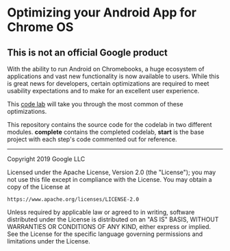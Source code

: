 # Optimizing your Android App for Chrome OS

## This is not an official Google product

With the ability to run Android on Chromebooks, a huge 
ecosystem of applications and vast new functionality 
is now available to users. While this is great news 
for developers, certain optimizations are required 
to meet usability expectations and to make for an 
excellent user experience. 

This [code lab](https://codelabs.developers.google.com/codelabs/optimized-for-chromeos/index.html) will take you through 
the most common of these optimizations.

This repository contains the source code for the 
codelab in two different modules. **complete** contains
the completed codelab, **start** is the base project
with each step's code commented out for reference.

***

Copyright 2019 Google LLC

Licensed under the Apache License, Version 2.0 (the "License");
you may not use this file except in compliance with the License.
You may obtain a copy of the License at

    https://www.apache.org/licenses/LICENSE-2.0

Unless required by applicable law or agreed to in writing, software
distributed under the License is distributed on an "AS IS" BASIS,
WITHOUT WARRANTIES OR CONDITIONS OF ANY KIND, either express or implied.
See the License for the specific language governing permissions and
limitations under the License.